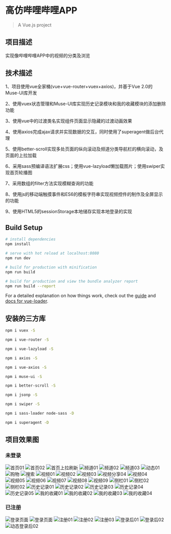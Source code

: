 # 高仿哔哩哔哩APP

> A Vue.js project

## 项目描述

实现像哔哩哔哩APP中的视频的分类及浏览

## 技术描述

1、项目使用vue全家桶(vue+vue-router+vuex+axios)，并基于Vue 2.0的Muse-UI库开发

2、使用vuex状态管理和Muse-UI库实现历史记录模块和我的收藏模块的添加删除功能

3、使用vue中的过渡类名实现组件页面显示隐藏的过渡动画效果

4、使用axios完成ajax请求并实现数据的交互，同时使用了superagent做后台代理

5、使用better-scroll实现多处页面的纵向滚动及频道分类导航栏的横向滚动，及页面的上拉加载

6、采用sass预编译语法扩展css；使用vue-lazyload懒加载图片；使用swiper实现首页轮播图

7、采用数组的filter方法实现模糊查询的功能

8、使用js的移动端触摸事件和ES6的模板字符串实现视频控件的制作及全屏显示的功能

9、使用HTML5的sessionStorage本地储存实现本地登录的实现

## Build Setup

``` bash
# install dependencies
npm install

# serve with hot reload at localhost:8080
npm run dev

# build for production with minification
npm run build

# build for production and view the bundle analyzer report
npm run build --report
```

For a detailed explanation on how things work, check out the [guide](http://vuejs-templates.github.io/webpack/) and [docs for vue-loader](http://vuejs.github.io/vue-loader).

## 安装的三方库

``` bash
npm i vuex -S

npm i vue-router -S

npm i vue-lazyload -S

npm i axios -S

npm i vue-axios -S

npm i muse-ui -S

npm i better-scroll -S

npm i jsonp -S

npm i swiper -S

npm i sass-loader node-sass -D

npm i superagent -D
```

## 项目效果图

### 未登录

![首页01](./static/img/首页01.png)
![首页02](./static/img/首页02.png)
![首页上拉刷新](./static/img/首页上拉刷新03.png)
![频道01](./static/img/频道01.png)
![频道02](./static/img/频道02.png)
![频道03](./static/img/频道03.png)
![动态01](./static/img/动态01.png)
![购物](./static/img/购物.png)
![搜索](./static/img/搜索.png)
![视频01](./static/img/视频01.png)
![视频02](./static/img/视频02.png)
![视频03](./static/img/视频03.png)
![视频分享04](./static/img/视频分享04.png)
![视频04](./static/img/视频04.png)
![视频05](./static/img/视频05.png)
![视频06](./static/img/视频06.png)
![视频07](./static/img/视频07.png)
![视频08](./static/img/视频08.png)
![视频09](./static/img/视频09.png)
![侧栏01](./static/img/侧栏01.png)
![侧栏02](./static/img/侧栏02.png)
![侧栏02](./static/img/侧栏02.png)
![历史记录01](./static/img/历史记录01.png)
![历史记录02](./static/img/历史记录02.png)
![历史记录03](./static/img/历史记录03.png)
![历史记录04](./static/img/历史记录04.png)
![历史记录05](./static/img/历史记录05.png)
![我的收藏01](./static/img/我的收藏01.png)
![我的收藏02](./static/img/我的收藏02.png)
![我的收藏03](./static/img/我的收藏03.png)
![我的收藏04](./static/img/我的收藏04.png)



### 已注册

![登录页面](./static/img/登录01.png)
![登录页面](./static/img/登录02.png)
![注册01](./static/img/注册01.png)
![注册02](./static/img/注册02.png)
![注册03](./static/img/注册03.png)
![登录后01](./static/img/登录后01.png)
![登录后02](./static/img/登录后02.png)
![动态登录后02](./static/img/动态登录后02.png)

